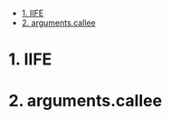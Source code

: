 <!-- TOC -->

- [1. IIFE](#1-iife)
- [2. arguments.callee](#2-argumentscallee)

<!-- /TOC -->

# 1. IIFE

    
# 2. arguments.callee